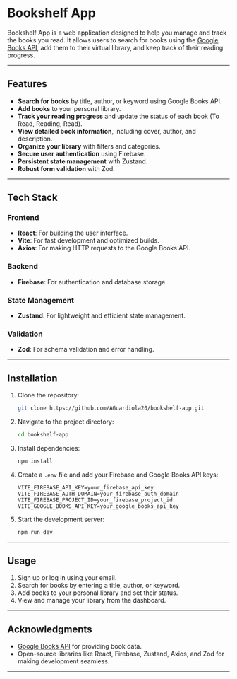 # Bookshelf App

Bookshelf App is a web application designed to help you manage and track the books you read. It allows users to search for books using the [Google Books API](https://developers.google.com/books), add them to their virtual library, and keep track of their reading progress.

---

## Features

- **Search for books** by title, author, or keyword using Google Books API.
- **Add books** to your personal library.
- **Track your reading progress** and update the status of each book (To Read, Reading, Read).
- **View detailed book information**, including cover, author, and description.
- **Organize your library** with filters and categories.
- **Secure user authentication** using Firebase.
- **Persistent state management** with Zustand.
- **Robust form validation** with Zod.

---

## Tech Stack

### Frontend

- **React**: For building the user interface.
- **Vite**: For fast development and optimized builds.
- **Axios**: For making HTTP requests to the Google Books API.

### Backend

- **Firebase**: For authentication and database storage.

### State Management

- **Zustand**: For lightweight and efficient state management.

### Validation

- **Zod**: For schema validation and error handling.

---

## Installation

1. Clone the repository:

   ```bash
   git clone https://github.com/AGuardiola20/bookshelf-app.git
   ```

2. Navigate to the project directory:

   ```bash
   cd bookshelf-app
   ```

3. Install dependencies:

   ```bash
   npm install
   ```

4. Create a `.env` file and add your Firebase and Google Books API keys:

   ```env
   VITE_FIREBASE_API_KEY=your_firebase_api_key
   VITE_FIREBASE_AUTH_DOMAIN=your_firebase_auth_domain
   VITE_FIREBASE_PROJECT_ID=your_firebase_project_id
   VITE_GOOGLE_BOOKS_API_KEY=your_google_books_api_key
   ```

5. Start the development server:
   ```bash
   npm run dev
   ```

---

## Usage

1. Sign up or log in using your email.
2. Search for books by entering a title, author, or keyword.
3. Add books to your personal library and set their status.
4. View and manage your library from the dashboard.

---

## Acknowledgments

- [Google Books API](https://developers.google.com/books) for providing book data.
- Open-source libraries like React, Firebase, Zustand, Axios, and Zod for making development seamless.

---
